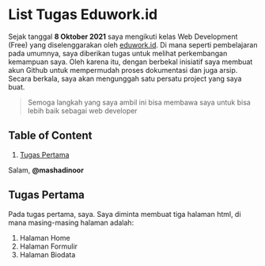# List Tugas Eduwork.id

Sejak tanggal **8 Oktober 2021** saya mengikuti  kelas Web Development (Free) yang diselenggarakan oleh [eduwork.id](https://www.eduwork.id). Di mana seperti pembelajaran pada umumnya, saya diberikan tugas untuk melihat perkembangan kemampuan saya. Oleh karena itu, dengan berbekal inisiatif saya membuat akun Github untuk mempermudah proses dokumentasi dan juga arsip. Secara berkala, saya akan mengunggah satu persatu project yang saya buat. 

> Semoga langkah yang saya ambil ini bisa membawa saya untuk bisa lebih baik sebagai web developer

## Table of Content
1. [Tugas Pertama](https://github.com/mashainoor/Eduwork.id/README.md##Tugas-Pertama)

Salam,
**@mashadinoor**

## Tugas Pertama

Pada tugas pertama, saya. Saya diminta membuat tiga halaman html, di mana masing-masing halaman adalah:
1. Halaman Home
2. Halaman Formulir
3. Halaman Biodata

